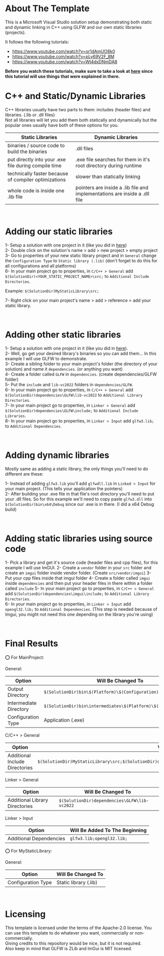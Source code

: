 



# About The Template

This is a Microsoft Visual Studio solution setup demonstrating both static and dynamic linking in C++ using GLFW and our own static libraries (projects).  


It follows the following tutorials:  
- https://www.youtube.com/watch?v=or1dAmUO8k0
- https://www.youtube.com/watch?v=pLy69V2F_8M
- https://www.youtube.com/watch?v=Wt4dxDNmDA8  


<b>Before you watch these tutorials, make sure to take a look at <a href="https://github.com/oziris78/cpp-single-project-template">here</a> since this tutorial will use things that were explained in there.</b>



# C++ and Static/Dynamic Libraries

C++ libraries usually have two parts to them: includes (header files) and libraries. (.lib or .dll files)  
Not all libraries will let you add them both statically and dynamically but the popular ones usually have both of these options for you.  

| Static Libraries  | Dynamic Libraries  |
| ----------------- | ----------------- |
| binaries / source code to build the binaries  | .dll files |
| put directly into your .exe file during compile time  | .exe file searches for them in it's root directory during runtime |
| technically faster because of compiler optimizations  | slower than statically linking |
| whole code is inside one .lib file | pointers are inside a .lib file and implementations are inside a .dll file |


<br>

# Adding our static libraries

1- Setup a solution with one project in it (like you did in <a href="https://github.com/oziris78/cpp-single-project-template">here</a>)  
2- Double click on the solution's name > add > new project > empty project  
3- Go to properties of your new static library project and in `General` change the `Configuration Type` to `Static library (.lib)` (don't forget to do this for all configurations and all platforms)  
6- In your main project go to properties, in `C/C++ > General` add `$(SolutionDir)<YOUR_STATIC_PROJECT_NAME>\src;` to `Additional Include Directories`.  

Example: `$(SolutionDir)MyStaticLibrary\src;`  

7- Right click on your main project's name > add > reference > add your static library.  


<br>


# Adding other static libraries

1- Setup a solution with one project in it (like you did in <a href="https://github.com/oziris78/cpp-single-project-template">here</a>).  
2- Well, go get your desired library's binaries so you can add them... In this example I will use GLFW to demonstrate.  
3- Create a sibling folder to your main project's folder (the directory of your solution) and name it `dependencies`. (or anything you want)  
4- Create a folder called `GLFW` in `dependencies`. (create dependencies/GLFW folder)  
5- Put the `include` and `lib-vc2022` folders in `dependencies/GLFW`.  
6- In your main project go to properties, in `C/C++ > General` add `$(SolutionDir)dependencies\GLFW\lib-vc2022` to `Additional Library Directories`.  
7- In your main project go to properties, in `Linker > General` add `$(SolutionDir)dependencies\GLFW\include;` to `Additional Include Libraries`.  
8- In your main project go to properties, in `Linker > Input` add `glfw3.lib;` to `Additional Dependencies`.  


<br>



# Adding dynamic libraries

Mostly same as adding a static library, the only things you'll need to do different are these:  

1- Instead of adding `glfw3.lib` you'll add `glfwdll.lib` in `Linked > Input` for your main project. (This tells your application the pointers)  
2- After building your .exe file in that file's root directory you'll need to put your .dll files. So for this example we'll need to copy paste `glfw3.dll` into `$(SolutionDir)bin\x64\Debug` since our .exe is in there. (I did a x64 Debug build)  


<br>


# Adding static libraries using source code

1- Pick a library and get it's source code (header files and cpp files), for this example I will use ImGUI.
2- Create a `vendor` folder in your `src` folder and create an `imgui` folder inside vendor folder. (Create `src/vendor/imgui`)
3- Put your cpp files inside that imgui folder
4- Create a folder called `imgui` inside `dependencies` and then put your header files in there within a folder called `include`
5- In your main project go to properties, in `C/C++ > General` add `$(SolutionDir)dependencies\imgui\include;` to `Additional Library Directories`.  
6- In your main project go to properties, in `Linker > Input` add `opengl32.lib;` to `Additional Dependencies`. (This step is needed because of Imgui, you might not need this one depending on the library you're using)  


<br>


# Final Results

⭕ For MainProject:

General:

| Option  | Will Be Changed To  |
| ------------- | ------------- |
| Output Directory  | `$(SolutionDir)bin\$(Platform)\$(Configuration)\`  |
| Intermediate Directory  | `$(SolutionDir)bin\intermediates\$(Platform)\$(Configuration)\`  |
| Configuration Type  | Application (.exe) |

C/C++ > General

| Option  | Will Be Changed To  |
| ------------- | ------------- |
| Additional Include Directories  | `$(SolutionDir)MyStaticLibrary\src;$(SolutionDir)dependencies\GLFW\include;$(SolutionDir)dependencies\imgui\include;`  |

Linker > General

| Option  | Will Be Changed To  |
| ------------- | ------------- |
| Additional Library Directories  | `$(SolutionDir)dependencies\GLFW\lib-vc2022`  |

Linker > Input

| Option  | Will Be Added To The Beginning  |
| ------------- | ------------- |
| Additional Dependencies  | `glfw3.lib;opengl32.lib;`  |

  

⭕ For MyStaticLibrary:

General:

| Option  | Will Be Changed To  |
| ------------- | ------------- |
| Configuration Type  | Static library (.lib) |



<br>


# Licensing

This template is licensed under the terms of the Apache-2.0 license. You can use this template to do whatever you want, commercially or non-commercially.  
Giving credits to this repository would be nice, but it is not required.  
Also keep in mind that GLFW is ZLib and ImGui is MIT licensed.


